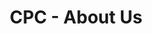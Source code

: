 ---
title: "CPC - About Us"
description: "Your trusted partner in project planning"
draft: false
bg_image: "images/featue-bg.jpg"
---